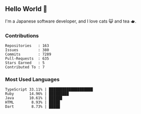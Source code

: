 ## Hello World 👋

I'm a Japanese software developer, and I love cats 😺 and tea 🫖.

### Contributions

    Repositories   : 163
    Issues         : 380
    Commits        : 7289
    Pull-Requests  : 635
    Stars Earned   : 5
    Contributed To : 7

### Most Used Languages

    TypeScript 33.11% | ████████████████████
    Ruby       14.96% | █████████
    Java       10.61% | ██████
    HTML        8.93% | █████
    Dart        8.73% | █████
